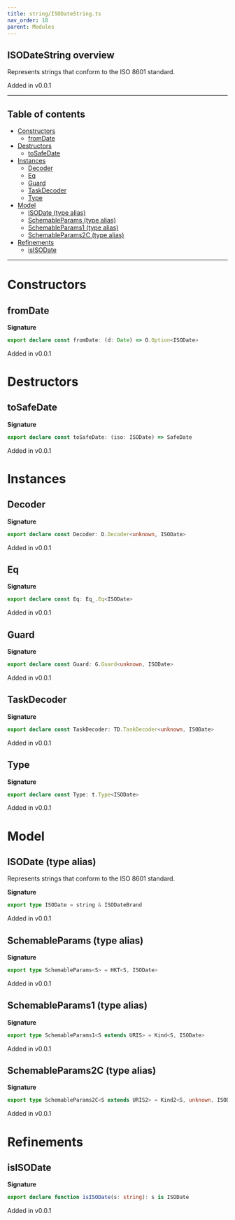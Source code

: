 ```yaml
---
title: string/ISODateString.ts
nav_order: 18
parent: Modules
---
```


## ISODateString overview

Represents strings that conform to the ISO 8601 standard.

Added in v0.0.1

---

<h2 class="text-delta">Table of contents</h2>

- [Constructors](#constructors)
  - [fromDate](#fromdate)
- [Destructors](#destructors)
  - [toSafeDate](#tosafedate)
- [Instances](#instances)
  - [Decoder](#decoder)
  - [Eq](#eq)
  - [Guard](#guard)
  - [TaskDecoder](#taskdecoder)
  - [Type](#type)
- [Model](#model)
  - [ISODate (type alias)](#isodate-type-alias)
  - [SchemableParams (type alias)](#schemableparams-type-alias)
  - [SchemableParams1 (type alias)](#schemableparams1-type-alias)
  - [SchemableParams2C (type alias)](#schemableparams2c-type-alias)
- [Refinements](#refinements)
  - [isISODate](#isisodate)

---

# Constructors

## fromDate

**Signature**

```ts
export declare const fromDate: (d: Date) => O.Option<ISODate>
```

Added in v0.0.1

# Destructors

## toSafeDate

**Signature**

```ts
export declare const toSafeDate: (iso: ISODate) => SafeDate
```

Added in v0.0.1

# Instances

## Decoder

**Signature**

```ts
export declare const Decoder: D.Decoder<unknown, ISODate>
```

Added in v0.0.1

## Eq

**Signature**

```ts
export declare const Eq: Eq_.Eq<ISODate>
```

Added in v0.0.1

## Guard

**Signature**

```ts
export declare const Guard: G.Guard<unknown, ISODate>
```

Added in v0.0.1

## TaskDecoder

**Signature**

```ts
export declare const TaskDecoder: TD.TaskDecoder<unknown, ISODate>
```

Added in v0.0.1

## Type

**Signature**

```ts
export declare const Type: t.Type<ISODate>
```

Added in v0.0.1

# Model

## ISODate (type alias)

Represents strings that conform to the ISO 8601 standard.

**Signature**

```ts
export type ISODate = string & ISODateBrand
```

Added in v0.0.1

## SchemableParams (type alias)

**Signature**

```ts
export type SchemableParams<S> = HKT<S, ISODate>
```

Added in v0.0.1

## SchemableParams1 (type alias)

**Signature**

```ts
export type SchemableParams1<S extends URIS> = Kind<S, ISODate>
```

Added in v0.0.1

## SchemableParams2C (type alias)

**Signature**

```ts
export type SchemableParams2C<S extends URIS2> = Kind2<S, unknown, ISODate>
```

Added in v0.0.1

# Refinements

## isISODate

**Signature**

```ts
export declare function isISODate(s: string): s is ISODate
```

Added in v0.0.1
